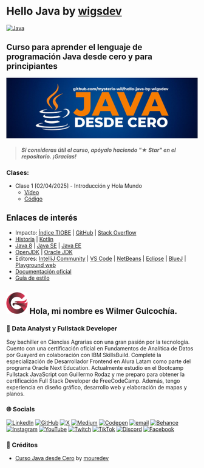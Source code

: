 # Hello Java by [wigsdev](https://github.com/mysterio-wil)

[![Java](https://img.shields.io/badge/Java-JDK_21+-red?style=for-the-badge&logo=java&logoColor=white&labelColor=101010)](https://www.oracle.com/es/java)

## Curso para aprender el lenguaje de programación Java desde cero y para principiantes

![](./Images/header.jpg)

> ##### Si consideras útil el curso, apóyalo haciendo "★ Star" en el repositorio. ¡Gracias!

### Clases:

* Clase 1 [02/04/2025] - Introducción y Hola Mundo
    * [Vídeo](https://www.twitch.tv/videos/2422706574)
    * [Código](./HelloWorld.java)

## Enlaces de interés

* Impacto: [Índice TIOBE](https://www.tiobe.com/tiobe-index/) | [GitHub](https://github.blog/news-insights/octoverse/octoverse-2024/) | [Stack Overflow](https://survey.stackoverflow.co/2024/technology#most-popular-technologies-language)
* [Historia](https://es.wikipedia.org/wiki/Java_(lenguaje_de_programaci%C3%B3n)) | [Kotlin](https://kotlinlang.org/)
* [Java 8](https://www.java.com/es/download/) | [Java SE](https://www.oracle.com/es/java/technologies/java-se-glance.html) | [Java EE](https://www.oracle.com/es/java/technologies/java-ee-glance.html)
* [OpenJDK](https://openjdk.org/) | [Oracle JDK](https://www.oracle.com/es/java/technologies/downloads/)
* Editores: [IntelliJ Community](https://www.jetbrains.com/idea/download/other.html) | [VS Code](https://code.visualstudio.com/docs/languages/java) | [NetBeans](https://netbeans.apache.org/front/main/index.html) | [Eclipse](https://eclipseide.org/) | [BlueJ](https://www.bluej.org/) | [Playground web](https://dev.java/playground/)
* [Documentación oficial](https://docs.oracle.com/en/java/)
* [Guía de estilo](https://google.github.io/styleguide/javaguide.html)

## ![](https://raw.githubusercontent.com/mysterio-wil/mysterio-wil/main/logo.png) Hola, mi nombre es Wilmer Gulcochía.
### 🚀 Data Analyst y Fullstack Developer

Soy bachiller en Ciencias Agrarias con una gran pasión por la tecnología. Cuento con una certificación oficial en Fundamentos de Analítica de Datos por Guayerd en colaboración con IBM SkillsBuild. Completé la especialización de Desarrollador Frontend en Alura Latam como parte del programa Oracle Next Education. Actualmente estudio en el Bootcamp Fullstack JavaScript con Guillermo Rodaz y me preparo para obtener la certificación Full Stack Developer de FreeCodeCamp. Además, tengo experiencia en diseño gráfico, desarrollo web y elaboración de mapas y planos.

### 🌐 Socials

[![LinkedIn](https://img.shields.io/badge/LinkedIn-%230077B5.svg?style=for-the-badge&logo=linkedin&logoColor=white)](https://linkedin.com/in/wilmergulcochia)
[![GitHub](https://img.shields.io/badge/GitHub-181717.svg?style=for-the-badge&logo=github&logoColor=white)](https://github.com/mysterio-wil)
[![X](https://img.shields.io/badge/X-black.svg?style=for-the-badge&logo=X&logoColor=white)](https://x.com/misterio1989w)
[![Medium](https://img.shields.io/badge/Medium-12100E?style=for-the-badge&logo=medium&logoColor=white)](https://medium.com/@karlwgs1989)
[![Codepen](https://img.shields.io/badge/Codepen-000000?style=for-the-badge&logo=codepen&logoColor=white)](https://codepen.io/Mysterio2202)
[![email](https://img.shields.io/badge/Email-D14836?style=for-the-badge&logo=gmail&logoColor=white)](mailto:karlwgs1989@gmail.com)
[![Behance](https://img.shields.io/badge/Behance-1769ff?style=for-the-badge&logo=behance&logoColor=white)](https://behance.net/wilmergulcochia)
[![Instagram](https://img.shields.io/badge/Instagram-%23E4405F.svg?style=for-the-badge&logo=Instagram&logoColor=white)](https://instagram.com/wigusa)
[![YouTube](https://img.shields.io/badge/YouTube-%23FF0000.svg?style=for-the-badge&logo=YouTube&logoColor=white)](https://youtube.com/channel/UCg69vFMV4tDVZ4GSXHFQQYA)
[![Twitch](https://img.shields.io/badge/Twitch-%239146FF.svg?style=for-the-badge&logo=Twitch&logoColor=white)](https://twitch.tv/wilmergsanchez)
[![TikTok](https://img.shields.io/badge/TikTok-%23000000.svg?style=for-the-badge&logo=TikTok&logoColor=white)](https://tiktok.com/@thesaint.22)
[![Discord](https://img.shields.io/badge/Discord-%237289DA.svg?style=for-the-badge&logo=discord&logoColor=white)](https://discord.gg/xuwzVuks)
[![Facebook](https://img.shields.io/badge/Facebook-%231877F2.svg?style=for-the-badge&logo=Facebook&logoColor=white)](https://facebook.com/wilmergulcochia)

### 🌟 Créditos

* [Curso Java desde Cero](https://github.com/mouredev/hello-java) by [mouredev](https://github.com/mouredev)
